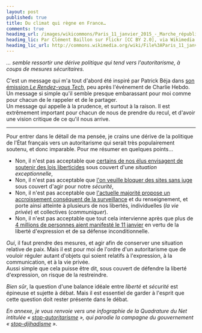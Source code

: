```yaml
---
layout: post
published: true
title: Du climat qui règne en France…
comments: true
headimg_url: /images/wikicommons/Paris_11_janvier_2015_-_Marche_républicaine_05.jpg
headimg_lic: Par Clément Baillon sur Flickr [CC BY 2.0], via Wikimedia Commons
headimg_lic_url: http://commons.wikimedia.org/wiki/File%3AParis_11_janvier_2015_-_Marche_r%C3%A9publicaine_05.jpg
---
```

*… semble ressortir une dérive politique qui tend vers l'autoritarisme, à coups de mesures sécuritaires.*

C'est un message qui m'a tout d'abord été inspiré par Patrick Béja dans [son émission *Le Rendez-vous Tech*](http://frenchspin.fr/2015/01/le-rdv-tech-150-ces-2015/), peu après l'événement de Charlie Hebdo. Un message si simple qu'il semble presque embarassant pour moi comme pour chacun de le rappeler et de le partager.  
Un message qui appelle à la prudence, et surtout à la raison.
Il est extrêmement important pour chacun de nous de prendre du recul, et d'avoir une vision critique de ce qu'il nous arrive.

---

Pour entrer dans le détail de ma pensée, je crains une dérive de la politique de l'État français vers un autoritarisme qui serait très populairement soutenu, et donc imparable.
Pour me résumer en quelques points…

* Non, il n'est pas acceptable que [certains de nos élus envisagent de soutenir des lois liberticides](http://www.lemonde.fr/pixels/article/2015/01/13/patriot-act-a-la-francaise-il-est-important-de-garder-la-tete-froide_4555146_4408996.html) sous couvert d'une *situation exceptionnelle*,
* Non, il n'est pas acceptable que [l'on veuille bloquer des sites sans juge](http://www.nextinpact.com/news/92852-la-france-veut-bien-etendre-blocage-sites-sans-juge.htm) sous couvert d'agir pour notre *sécurité*,
* Non, il n'est pas acceptable que [l'actuelle majorité propose un accroissement conséquent de la surveillance](http://www.nextinpact.com/news/91741-loi-sur-renseignement-big-brother-aux-portes-du-net.htm) et du renseignement, et porte ainsi atteinte à plusieurs de nos libertés, individuelles (*la vie privée*) et collectives (*communiquer*).
* Non, il n'est pas acceptable que tout cela intervienne après que plus de [4 millions de personnes aient manifesté le 11 janvier](http://fr.wikipedia.org/wiki/Manifestations_des_10_et_11_janvier_2015) en vertu de la liberté d'expression et de sa défense inconditionnelle.

*Oui*, il faut prendre des mesures, et agir afin de conserver une situation relative de paix. Mais il est pour moi de l'ordre d'un autoritarisme que de vouloir réguler autant d'objets qui soient relatifs à l'expression, à la communication, et à la vie privée.  
Aussi simple que cela puisse être dit, sous couvert de défendre la liberté d'expression, on risque de la restreindre.

*Bien sûr*, la question d'une balance idéale entre *liberté* et *sécurité* est épineuse et sujette à débat. Mais il est essentiel de garder à l'esprit que cette question doit rester présente dans le débat.

*En annexe, je vous renvoie vers une infographie de la Quadrature du Net intitulée « [stop-autoritarisme](/images/stop-autoritarisme.png) », qui parodie la campagne du gouvernement « [stop-djihadisme](http://www.stop-djihadisme.gouv.fr/decrypter.html) ».*